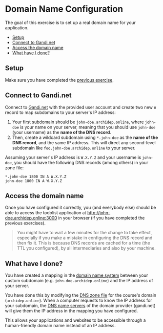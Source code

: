 # Domain Name Configuration

The goal of this exercise is to set up a real domain name for your application.

<!-- START doctoc generated TOC please keep comment here to allow auto update -->
<!-- DON'T EDIT THIS SECTION, INSTEAD RE-RUN doctoc TO UPDATE -->

- [Setup](#setup)
- [Connect to Gandi.net](#connect-to-gandinet)
- [Access the domain name](#access-the-domain-name)
- [What have I done?](#what-have-i-done)

<!-- END doctoc generated TOC please keep comment here to allow auto update -->



## Setup

Make sure you have completed the [previous exercise](systemd-deployment.md).



## Connect to Gandi.net

Connect to [Gandi.net](https://gandi.net) with the provided user account and
create two new `A` record to map subdomains to your server's IP address:

1. Your first subdomain should be `john-doe.archidep.online`, where `john-doe`
   is your name on your server, meaning that you should use `john-doe` (your
   username) as the **name of the DNS record**.
2. Then, create a wildcard subdomain using `*.john-doe` as the **name of the DNS
   record**, and the same IP address. This will direct any second-level
   subdomain like `foo.john-doe.archidep.online` to your server.

Assuming your server's IP address is `W.X.Y.Z` and your username is `john-doe`,
you should have the following DNS records (among others) in your zone file:

```
*.john-doe 1800 IN A W.X.Y.Z
john-doe 1800 IN A W.X.Y.Z
```



## Access the domain name

Once you have configured it correctly, you (and everybody else) should be able
to access the todolist application at http://john-doe.archidep.online:3000 in
your browser (if you have completed the previous exercises).

> You might have to wait a few minutes for the change to take effect, especially
> if you make a mistake in configuring the DNS record and then fix it. This is
> because DNS records are cached for a time (the TTL you configured), by all
> intermediaries and also by your machine.



## What have I done?

You have created a mapping in the [domain name system][dns] between your custom
subdomain (e.g. `john-doe.archidep.online`) and the IP address of your server.

You have done this by modifying the [DNS zone file][dns-zone-file] for the
course's domain (`archidep.online`). When a computer requests to know the IP
address for your subdomain, the [DNS name servers][dns-name-server] of the
domain provider (gandi.net) will give them the IP address in the mapping you
have configured.

This allows your applications and websites to be accessible through a
human-friendly domain name instead of an IP address.



[dns]: https://en.wikipedia.org/wiki/Domain_Name_System
[dns-name-server]: https://en.wikipedia.org/wiki/Name_server
[dns-zone-file]: https://en.wikipedia.org/wiki/Zone_file
[systemd]: https://en.wikipedia.org/wiki/Systemd
